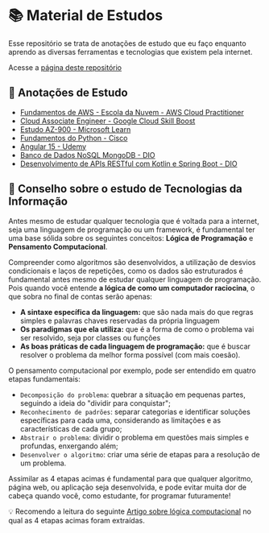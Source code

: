 # 📚 Material de Estudos

Esse repositório se trata de anotações de estudo que eu faço enquanto aprendo as diversas ferramentas e tecnologias que existem pela internet.

Acesse a [página deste repositório](https://brendon3578.github.io/material-de-estudos/)

## 🔮 Anotações de Estudo

- [Fundamentos de AWS - Escola da Nuvem - AWS Cloud Practitioner](./escola-da-nuvem/aws-fundamentals/README.md)
- [Cloud Associate Engineer - Google Cloud Skill Boost](./google_cloud/associate_cloud_engineer/README.md)
- [Estudo AZ-900 - Microsoft Learn](./azure/az-900/README.md)
- [Fundamentos do Python - Cisco](./cisco/python-fundamentals/README.md)
- [Angular 15 - Udemy](./udemy/angular15/README.md)
- [Banco de Dados NoSQL MongoDB - DIO](./dio/mongodb/README.md)
- [Desenvolvimento de APIs RESTful com Kotlin e Spring Boot - DIO](./dio/kotlin-spring/README.md)

## 🎈 Conselho sobre o estudo de Tecnologias da Informação

Antes mesmo de estudar qualquer tecnologia que é voltada para a internet, seja uma linguagem de programação ou um framework, é fundamental ter uma base sólida sobre os seguintes conceitos: **Lógica de Programação** e **Pensamento Computacional**.

Compreender como algoritmos são desenvolvidos, a utilização de desvios condicionais e laços de repetições, como os dados são estruturados é fundamental antes mesmo de estudar qualquer linguagem de programação. Pois quando você entende **a lógica de como um computador raciocina**, o que sobra no final de contas serão apenas:

- **A sintaxe específica da linguagem:** que são nada mais do que regras simples e palavras chaves reservadas da própria linguagem
- **Os paradigmas que ela utiliza:** que é a forma de como o problema vai ser resolvido, seja por classes ou funções
- **As boas práticas de cada linguagem de programação:** que é buscar resolver o problema da melhor forma possível (com mais coesão).

O pensamento computacional por exemplo, pode ser entendido em quatro etapas fundamentais:

- `Decomposição do problema`: quebrar a situação em pequenas partes, seguindo a ideia do "dividir para conquistar";
- `Reconhecimento de padrões`: separar categorias e identificar soluções específicas para cada uma, considerando as limitações e as características de cada grupo;
- `Abstrair o problema`: dividir o problema em questões mais simples e profundas, enxergando além;
- `Desenvolver o algoritmo`: criar uma série de etapas para a resolução de um problema.

Assimilar as 4 etapas acimas é fundamental para que qualquer algoritmo, página web, ou aplicação seja desenvolvida, e pode evitar muita dor de cabeça quando você, como estudante, for programar futuramente!

💡 Recomendo a leitura do seguinte [Artigo sobre lógica computacional](https://happy.com.br/blog/logica-computacional/#:~:text=O%20que%20%C3%A9%20l%C3%B3gica%20computacional,um%20software%20ou%20um%20algoritmo.) no qual as 4 etapas acimas foram extraídas.
